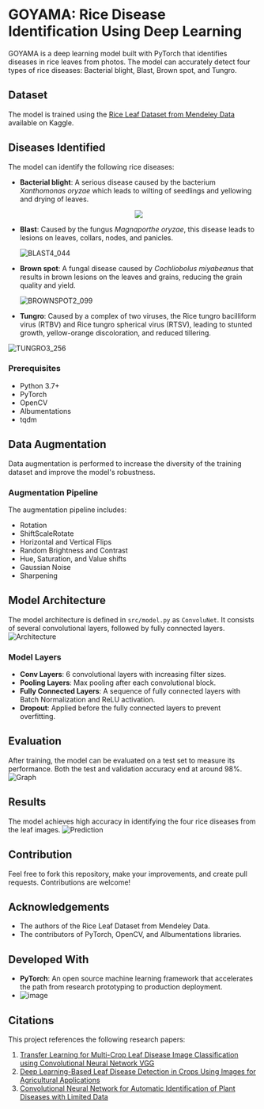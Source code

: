 
# GOYAMA: Rice Disease Identification Using Deep Learning

GOYAMA is a deep learning model built with PyTorch that identifies diseases in rice leaves from photos. The model can accurately detect four types of rice diseases: Bacterial blight, Blast, Brown spot, and Tungro.



## Dataset

The model is trained using the [Rice Leaf Dataset from Mendeley Data](https://www.kaggle.com/datasets/maimunulkjisan/rice-leaf-dataset-from-mendeley-data) available on Kaggle.

## Diseases Identified

The model can identify the following rice diseases:
- **Bacterial blight**: A serious disease caused by the bacterium *Xanthomonas oryzae* which leads to wilting of seedlings and yellowing and drying of leaves.
  
  <p align="center">
  <img src="https://github.com/jaliyanimanthako/Goyama/assets/161110418/468ec9eb-a1ab-453f-b6e2-5e345219a0f4" >
</p>
  
  
- **Blast**: Caused by the fungus *Magnaporthe oryzae*, this disease leads to lesions on leaves, collars, nodes, and panicles.
  
  ![BLAST4_044](https://github.com/jaliyanimanthako/Goyama/assets/161110418/98298f46-d167-40ef-a175-98e4b0b0692a)

- **Brown spot**: A fungal disease caused by *Cochliobolus miyabeanus* that results in brown lesions on the leaves and grains, reducing the grain quality and yield.
  
  ![BROWNSPOT2_099](https://github.com/jaliyanimanthako/Goyama/assets/161110418/1c5aa2eb-28be-4992-be3e-843f0ebec259)

- **Tungro**: Caused by a complex of two viruses, the Rice tungro bacilliform virus (RTBV) and Rice tungro spherical virus (RTSV), leading to stunted growth, yellow-orange discoloration, and reduced tillering.
  
![TUNGRO3_256](https://github.com/jaliyanimanthako/Goyama/assets/161110418/c6b2dec7-85dd-49b2-a620-4caf71f13f5b)


### Prerequisites

- Python 3.7+
- PyTorch
- OpenCV
- Albumentations
- tqdm
## Data Augmentation

Data augmentation is performed to increase the diversity of the training dataset and improve the model's robustness.

### Augmentation Pipeline

The augmentation pipeline includes:
- Rotation
- ShiftScaleRotate
- Horizontal and Vertical Flips
- Random Brightness and Contrast
- Hue, Saturation, and Value shifts
- Gaussian Noise
- Sharpening


## Model Architecture

The model architecture is defined in `src/model.py` as `ConvoluNet`. It consists of several convolutional layers, followed by fully connected layers.
![Architecture](https://github.com/jaliyanimanthako/Goyama/assets/161110418/e6c4a630-0590-4040-b9a0-057fe871479d)


### Model Layers

- **Conv Layers**: 6 convolutional layers with increasing filter sizes.
- **Pooling Layers**: Max pooling after each convolutional block.
- **Fully Connected Layers**: A sequence of fully connected layers with Batch Normalization and ReLU activation.
- **Dropout**: Applied before the fully connected layers to prevent overfitting.

## Evaluation

After training, the model can be evaluated on a test set to measure its performance. Both the test and validation accuracy end at around 98%.
![Graph](https://github.com/jaliyanimanthako/Goyama/assets/161110418/1cf6ce52-bcef-46e1-a6c9-028b669281ff)


## Results

The model achieves high accuracy in identifying the four rice diseases from the leaf images. 
![Prediction](https://github.com/jaliyanimanthako/Goyama/assets/161110418/eb131fee-ff43-4875-a25e-f7f14b741c6d)


## Contribution

Feel free to fork this repository, make your improvements, and create pull requests. Contributions are welcome!

## Acknowledgements

- The authors of the Rice Leaf Dataset from Mendeley Data.
- The contributors of PyTorch, OpenCV, and Albumentations libraries.

## Developed With

- **PyTorch**: An open source machine learning framework that accelerates the path from research prototyping to production deployment.
- ![image](https://github.com/jaliyanimanthako/Goyama/assets/161110418/06a3c4e6-da40-4587-8646-e62e02226a4e)

## Citations

This project references the following research papers:

1. [Transfer Learning for Multi-Crop Leaf Disease Image Classification using Convolutional Neural Network VGG](https://www.sciencedirect.com/science/article/pii/S2589721721000416#bb0035)
2. [Deep Learning-Based Leaf Disease Detection in Crops Using Images for Agricultural Applications](https://doi.org/10.3390/agronomy12102395)
3. [Convolutional Neural Network for Automatic Identification of Plant Diseases with Limited Data](https://doi.org/10.3390/plants10010028)

